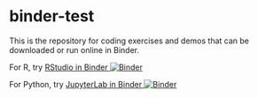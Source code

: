 # binder-test
This is the repository for coding exercises and demos that can be downloaded or run online in Binder.

For R, try [RStudio in Binder ![Binder](https://mybinder.org/badge_logo.svg)](https://mybinder.org/v2/gh/tweyde/binder-test/HEAD?urlpath=rstudio)

For Python, try [JupyterLab in Binder ![Binder](https://mybinder.org/badge_logo.svg)](https://mybinder.org/v2/gh/tweyde/binder-test/HEAD?filepath=Python%2FGetting%20Started%20with%20Python.ipynb) 

